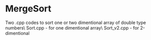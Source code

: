 # MergeSort
Two .cpp codes to sort one or two dimentional array of double type numbers\\
Sort.cpp - for one dimentional array\\
Sort_v2.cpp -  for 2-dimentional
